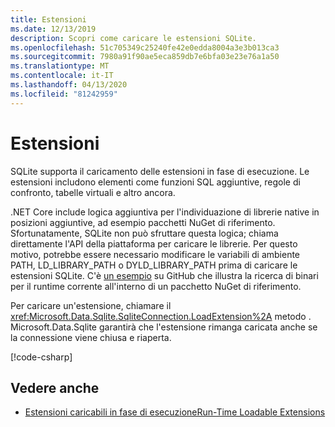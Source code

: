 ```yaml
---
title: Estensioni
ms.date: 12/13/2019
description: Scopri come caricare le estensioni SQLite.
ms.openlocfilehash: 51c705349c25240fe42e0edda8004a3e3b013ca3
ms.sourcegitcommit: 7980a91f90ae5eca859db7e6bfa03e23e76a1a50
ms.translationtype: MT
ms.contentlocale: it-IT
ms.lasthandoff: 04/13/2020
ms.locfileid: "81242959"
---
```

# <a name="extensions"></a>Estensioni

SQLite supporta il caricamento delle estensioni in fase di esecuzione. Le estensioni includono elementi come funzioni SQL aggiuntive, regole di confronto, tabelle virtuali e altro ancora.

.NET Core include logica aggiuntiva per l'individuazione di librerie native in posizioni aggiuntive, ad esempio pacchetti NuGet di riferimento. Sfortunatamente, SQLite non può sfruttare questa logica; chiama direttamente l'API della piattaforma per caricare le librerie. Per questo motivo, potrebbe essere necessario modificare le variabili di ambiente PATH, LD_LIBRARY_PATH o DYLD_LIBRARY_PATH prima di caricare le estensioni SQLite. C'è [un esempio](https://github.com/dotnet/docs/blob/master/samples/snippets/standard/data/sqlite/ExtensionsSample/Program.cs) su GitHub che illustra la ricerca di binari per il runtime corrente all'interno di un pacchetto NuGet di riferimento.

Per caricare un'estensione, chiamare il <xref:Microsoft.Data.Sqlite.SqliteConnection.LoadExtension%2A> metodo . Microsoft.Data.Sqlite garantirà che l'estensione rimanga caricata anche se la connessione viene chiusa e riaperta.

[!code-csharp[](../../../../samples/snippets/standard/data/sqlite/ExtensionsSample/Program.cs?name=snippet_LoadExtension)]

## <a name="see-also"></a>Vedere anche

* [Estensioni caricabili in fase di esecuzioneRun-Time Loadable Extensions](https://www.sqlite.org/loadext.html)
